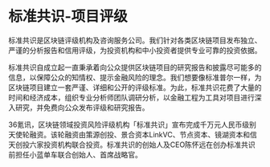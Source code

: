 # 

# 标准共识-项目评级

标准共识是区块链评级机构及咨询服务公司。我们针对各类区块链项目发布独立、严谨的分析报告和信用评级，为投资机构和中小投资者提供专业可靠的投资依据。

标准共识自成立起一直秉承着向公众提供区块链项目的研究报告和披露尽可能多的信息，以保障公众的知情权、提示金融风险的理念。我们想要像标准普尔一样，为区块链项目建立一套严谨、详细和公开的评级标准。为此，标准共识花费了大量的时间和经济成本，组织专业分析师团队调研分析，以金融工程为工具对项目进行深入研究，并免费向公众发布评级和研究报告。

36氪讯，区块链领域投资风险评级机构「标准共识」宣布完成千万元⼈民币级别天使轮融资。该轮融资由策源创投、景合资本LinkVC、节点资本、镜湖资本和信天创投六家投资机构联合投资。标准共识的创始⼈及CEO陈怀远在创办标准共识前担任⼩蓝单车联合创始⼈、⾸席战略官。

